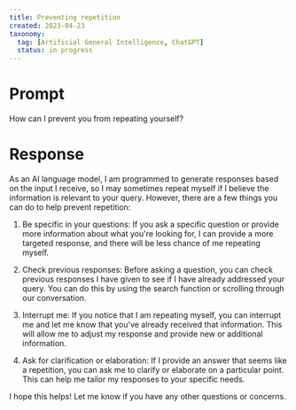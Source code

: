 ```yaml
---
title: Preventing repetition
created: 2023-04-23
taxonomy:
  tag: [Artificial General Intelligence, ChatGPT]
  status: in progress
---
```


# Prompt

How can I prevent you from repeating yourself?

# Response

As an AI language model, I am programmed to generate responses based on the input I receive, so I may sometimes repeat myself if I believe the information is relevant to your query. However, there are a few things you can do to help prevent repetition:

1. Be specific in your questions: If you ask a specific question or provide more information about what you're looking for, I can provide a more targeted response, and there will be less chance of me repeating myself.

2. Check previous responses: Before asking a question, you can check previous responses I have given to see if I have already addressed your query. You can do this by using the search function or scrolling through our conversation.

3. Interrupt me: If you notice that I am repeating myself, you can interrupt me and let me know that you've already received that information. This will allow me to adjust my response and provide new or additional information.

4. Ask for clarification or elaboration: If I provide an answer that seems like a repetition, you can ask me to clarify or elaborate on a particular point. This can help me tailor my responses to your specific needs.

I hope this helps! Let me know if you have any other questions or concerns.
